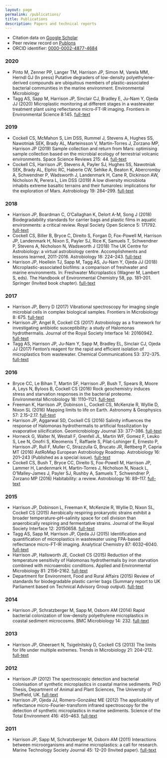 ```yaml
---
layout: page
permalink: /publications/
title: Publications
description: Papers and technical reports
---
```


- Citation data on [Google Scholar](https://scholar.google.com/citations?user=ZqkvSqsAAAAJ)
- Peer review record on [Publons](https://publons.com/researcher/336455/jesse-harrison/)
- ORCID identifier: [0000-0002-4877-4684](https://orcid.org/0000-0002-4877-4684)

### 2020

- Pinto M, Zenner PP, Langer TM, Harrison JP, Simon M, Varela MM, Herndl GJ (In press) Putative degraders of low-density polyethylene-derived compounds are ubiquitous members of plastic-associated bacterial communities in the marine environment. Environmental Microbiology
- Tagg AS, Sapp M, Harrison JP, Sinclair CJ, Bradley E, Ju-Nam Y, Ojeda JJ (2020) Microplastic monitoring at different stages in a wastewater treatment plant using reflectance micro-FT-IR imaging. Frontiers in Environmental Science 8:145. [full-text](https://www.frontiersin.org/articles/10.3389/fenvs.2020.00145/full)

### 2019

- Cockell CS, McMahon S, Lim DSS, Rummel J, Stevens A, Hughes SS, Nawotniak SEK, Brady AL, Marteinsson V, Martin-Torres J, Zorzano MP, Harrison JP (2019) Sample collection and return from Mars: optimising sample collection based on the microbial ecology of terrestrial volcanic environments. Space Science Reviews 215: 44. [full-text](https://link.springer.com/article/10.1007/s11214-019-0609-7)
- Cockell CS, Harrison JP, Stevens A, Payler SJ, Hughes SS, Nawotniak SEK, Brady AL, Elphic RC, Haberle CW, Sehlke A, Beaton K, Abercromby A, Schwendner P, Wadsworth J, Landenmark H, Cane R, Dickinson AW, Nicholson N, Perera L, Lim DSS (2019) A low diversity microbiota inhabits extreme basaltic terrains and their fumaroles: implications for the exploration of Mars. Astrobiology 19: 284–299. [full-text](https://www.liebertpub.com/doi/full/10.1089/ast.2018.1870)

### 2018

- Harrison JP, Boardman C, O’Callaghan K, Delort A-M, Song J (2018) Biodegradability standards for carrier bags and plastic films in aquatic environments: a critical review. Royal Society Open Science 5: 171792. [full-text](http://rsos.royalsocietypublishing.org/content/5/5/171792)
- Cockell CS, Biller B, Bryce C, Direito S, Forgan D, Fox-Powell M, Harrison JP, Landenmark H, Nixon S, Payler SJ, Rice K, Samuels T, Schwendner P, Stevens A, Nicholson N, Wadsworth J (2018) The UK Centre for Astrobiology: a virtual astrobiology centre. Accomplishments and lessons learned, 2011-2016. Astrobiology 18: 224–243. [full-text](http://online.liebertpub.com/doi/pdfplus/10.1089/ast.2017.1713)
- Harrison JP, Hoellein TJ, Sapp M, Tagg AS, Ju-Nam Y, Ojeda JJ (2018) Microplastic-associated biofilms: a comparison of freshwater and marine environments. In: Freshwater Microplastics (Wagner M, Lambert S, eds). The Handbook of Environmental Chemistry 58, pp. 181–201. Springer (Invited book chapter). [full-text](https://link.springer.com/chapter/10.1007/978-3-319-61615-5_9)

### 2017

- Harrison JP, Berry D (2017) Vibrational spectroscopy for imaging single microbial cells in complex biological samples. Frontiers in Microbiology 8: 675. [full-text](http://journal.frontiersin.org/article/10.3389/fmicb.2017.00675/abstract)
- Harrison JP, Angel R, Cockell CS (2017) Astrobiology as a framework for investigating antibiotic susceptibility: a study of Halomonas hydrothermalis. Journal of the Royal Society Interface 14: 20160942. [full-text](http://rsif.royalsocietypublishing.org/content/14/126/20160942)
- Tagg AS, Harrison JP, Ju-Nam Y, Sapp M, Bradley EL, Sinclair CJ, Ojeda JJ (2017) Fenton’s reagent for the rapid and efficient isolation of microplastics from wastewater. Chemical Communications 53: 372–375. [full-text](http://pubs.rsc.org/en/content/articlehtml/2017/cc/c6cc08798a)

### 2016

- Bryce CC, Le Bihan T, Martin SF, Harrison JP, Bush T, Spears B, Moore A, Leys N, Byloos B, Cockell CS (2016) Rock geochemistry induces stress and starvation responses in the bacterial proteome. Environmental Microbiology 18: 1110–1121. [full-text](http://onlinelibrary.wiley.com/doi/10.1111/1462-2920.13093/abstract)
- Freeman K, Harrison JP, Dobinson L, Cockell CS, McKenzie R, Wyllie D, Nixon SL (2016) Mapping limits to life on Earth. Astronomy & Geophysics 57: 2.15–2.17. [full-text](http://astrogeo.oxfordjournals.org/content/57/2/2.15.full)
- Harrison JP, Aggarwal SD, Cockell CS (2016) Salinity influences the response of Halomonas hydrothermalis to artificial fossilization by evaporative silicification. Geomicrobiology Journal 33: 377–386. [full-text](http://www.tandfonline.com/doi/full/10.1080/01490451.2015.1045634)
- Horneck G, Walter N, Westall F, Grenfell JL, Martin WF, Gomez F, Leuko S, Lee N, Onofri S, Kleomenis T, Raffaele S, Pilat-Lohinger E, Ernesto P, Harrison JP, Rull F, Muller C, Strazzulla G, Brucato JR, Rettberg P, Capria MT (2016) AstRoMap European Astrobiology Roadmap. Astrobiology 16: 201–243 (Published as a special issue). [full-text](https://www.liebertpub.com/doi/full/10.1089/ast.2015.1441)
- Cockell CS, Bush T, Bryce CC, Direito S, Fox-Powell M, Harrison JP, Lammer H, Landenmark H, Martin-Torres J, Nicholson N, Noack L, O’Malley-James J, Payler SJ, Rushby A, Samuels T, Schwendner P, Zorzano MP (2016) Habitability: a review. Astrobiology 16: 89–117. [full-text](http://online.liebertpub.com/doi/pdfplus/10.1089/ast.2015.1295)

### 2015

- Harrison JP, Dobinson L, Freeman K, McKenzie R, Wyllie D, Nixon SL, Cockell CS (2015) Aerobically respiring prokaryotic strains exhibit a broader temperature–pH–salinity space for cell division than anaerobically respiring and fermentative strains. Journal of the Royal Society Interface 12: 20150658. [full-text](http://rsif.royalsocietypublishing.org/content/12/110/20150658)
- Tagg AS, Sapp M, Harrison JP, Ojeda JJ (2015) Identification and quantification of microplastics in wastewater using FPA-based reflectance micro-FT-IR imaging. Analytical Chemistry 87: 6032–6040. [full-text](https://pubs.acs.org/doi/full/10.1021/acs.analchem.5b00495)
- Harrison JP, Hallsworth JE, Cockell CS (2015) Reduction of the temperature sensitivity of Halomonas hydrothermalis by iron starvation combined with microaerobic conditions. Applied and Environmental Microbiology 81: 2156–2162. [full-text](http://aem.asm.org/content/81/6/2156.full)
- Department for Environment, Food and Rural Affairs (2015) Review of standards for biodegradable plastic carrier bags (Summary report to UK Parliament based on Technical Advisory Group output).  [full-text](https://www.gov.uk/government/uploads/system/uploads/attachment_data/file/485904/carrier-bag-biodegradable-report-2015.pdf)

### 2014

- Harrison JP, Schratzberger M, Sapp M, Osborn AM (2014) Rapid bacterial colonization of low-density polyethylene microplastics in coastal sediment microcosms. BMC Microbiology 14: 232. [full-text](https://bmcmicrobiol.biomedcentral.com/articles/10.1186/s12866-014-0232-4)

### 2013

- Harrison JP, Gheeraert N, Tsigelnitskiy D, Cockell CS (2013) The limits for life under multiple extremes. Trends in Microbiology 21: 204–212. [full-text](http://www.sciencedirect.com/science/article/pii/S0966842X13000206)

### 2012

- Harrison JP (2012) The spectroscopic detection and bacterial colonisation of synthetic microplastics in coastal marine sediments. PhD Thesis, Department of Animal and Plant Sciences, The University of Sheffield, UK. [full-text](http://etheses.whiterose.ac.uk/2643/)
- Harrison JP, Ojeda JJ, Romero-González ME (2012) The applicability of reflectance micro-Fourier-transform infrared spectroscopy for the detection of synthetic microplastics in marine sediments. Science of the Total Environment 416: 455–463. [full-text](http://www.sciencedirect.com/science/article/pii/S0048969711013969)

### 2011

- Harrison JP, Sapp M, Schratzberger M, Osborn AM (2011) Interactions between microorganisms and marine microplastics: a call for research. Marine Technology Society Journal 45: 12–20 (Invited paper). [full-text](http://www.ingentaconnect.com/content/mts/mtsj/2011/00000045/00000002/art00003)
